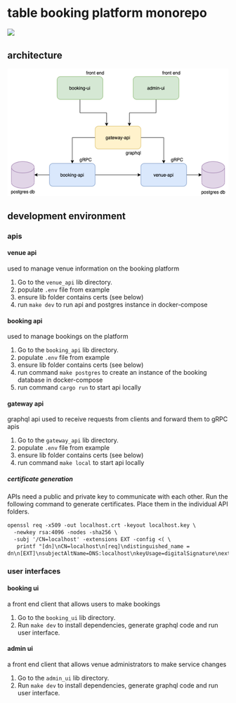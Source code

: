 # table booking platform monorepo

![](https://images.pexels.com/photos/1267708/pexels-photo-1267708.jpeg?cs=srgb&dl=four-women-sitting-on-benches-outside-building-1267708.jpg&fm=jpg)

## architecture

![](docs/platform-architecture.png)

## development environment

### apis

#### venue api

used to manage venue information on the booking platform

1. Go to the `venue_api` lib directory.
1. populate `.env` file from example
1. ensure lib folder contains certs (see below)
1. run `make dev` to run api and postgres instance in docker-compose

#### booking api

used to manage bookings on the platform

1. Go to the `booking_api` lib directory.
1. populate `.env` file from example
1. ensure lib folder contains certs (see below)
1. run command `make postgres` to create an instance of the booking database in docker-compose
1. run command `cargo run` to start api locally

#### gateway api

graphql api used to receive requests from clients and forward them to gRPC apis

1. Go to the `gateway_api` lib directory.
1. populate `.env` file from example
1. ensure lib folder contains certs (see below)
1. run command `make local` to start api locally


##### certificate generation

APIs need a public and private key to communicate with each other. 
Run the following command to generate certificates. Place them in the individual API folders.

```shell
openssl req -x509 -out localhost.crt -keyout localhost.key \
  -newkey rsa:4096 -nodes -sha256 \
  -subj '/CN=localhost' -extensions EXT -config <( \
   printf "[dn]\nCN=localhost\n[req]\ndistinguished_name = dn\n[EXT]\nsubjectAltName=DNS:localhost\nkeyUsage=digitalSignature\nextendedKeyUsage=serverAuth")
```

### user interfaces

#### booking ui

a front end client that allows users to make bookings

1. Go to the `booking_ui` lib directory.
1. Run `make dev` to install dependencies, generate graphql code and run user interface.

#### admin ui

a front end client that allows venue administrators to make service changes

1. Go to the `admin_ui` lib directory.
1. Run `make dev` to install dependencies, generate graphql code and run user interface.

